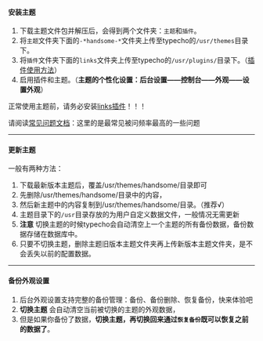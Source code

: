 #### 安装主题

1. 下载主题文件包并解压后，会得到两个文件夹：`主题`和`插件`。
2. 将`主题`文件夹下面的`-*handsome-*`文件夹上传至typecho的`/usr/themes`目录下。
3. 将`插件`文件夹下面的`links`文件夹上传至typecho的`/usr/plugins/`目录下。（[插件使用方法](/plugin)）
4. 启用插件和主题。（**主题的个性化设置：后台设置——控制台——外观——设置外观**）

正常使用主题前，请务必安装[links插件](/plugin)！！！

请阅读[常见问题文档](/common-problem)：这里的是最常见被问频率最高的一些问题

----------

#### 更新主题

一般有两种方法：

1. 下载最新版本主题后，覆盖/usr/themes/handsome/目录即可
1. 先删除/usr/themes/handsome/目录中的内容，
1. 然后新主题中的内容复制到/usr/themes/handsome/目录。（推荐√）
1. 主题目录下的`/usr`目录存放的为用户自定义数据文件，一般情况无需更新
1. **注意** 切换主题的时候typecho会自动清空上一个主题的所有备份数据，备份数据存储在数据库中。
1. 只要不切换主题，删除主题旧版本主题文件夹再上传新版本主题文件夹，是不会丢失以前的配置数据。

----------

#### 备份外观设置

1. 后台外观设置支持完整的备份管理：备份、备份删除、恢复备份，快来体验吧
2. **切换主题** 会自动清空当前被切换的主题的外观数据，
3. 但是如果你备份了数据，**切换主题，再切换回来通过`恢复备份`既可以恢复之前的数据了**。